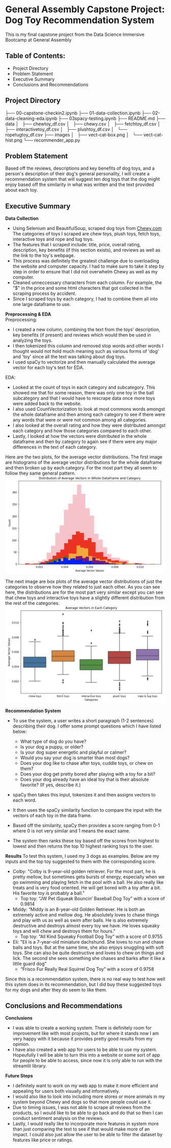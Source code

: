 # General Assembly Capstone Project: Dog Toy Recommendation System
This is my final capstone project from the Data Science Immersive Bootcamp at General Assembly

## Table of Contents:
- Project Directory 
- Problem Statement
- Executive Summary 
- Conclusions and Recommendations

## Project Directory 
├── 00-capstone-checkin2.ipynb
├── 01-data-collection.ipynb
├── 02-data-cleaning-eda.ipynb
├── 03spacy-testing.ipynb
├── README.md
├── data
│   ├── chewtoy_df.csv
│   ├── chewy.csv
│   ├── fetchtoy_df.csv
│   ├── interactivetoy_df.csv
│   ├── plushtoy_df.csv
│   └── ropetugtoy_df.csv
├── images
│   ├── vect-cat-box.png
│   └── vect-cat-hist.png
└── recommender_app.py

## Problem Statement  
Based off the reviews, descriptions and key benefits of dog toys, and a person's description of their dog's general personality, I will create a recommendation system that will suggest ten dog toys that the dog might enjoy based off the similarity in what was written and the text provided about each toy. 

## Executive Summary    
**Data Collection** 
 - Using Selenium and BeautifulSoup, scraped dog toys from [Chewy.com](https://www.chewy.com) The categories of toys I scraped are chew toys, plush toys, fetch toys, interactive toys and rope and tug toys. 
 - The features that I scraped include: title, price, overall rating, description, key benefits (if this section exists), and reviews as well as the link to the toy's webpage. 
 - This process was definitely the greatest challenge due to overloading the website and computer capacity. I had to make sure to take it step by step in order to ensure that I did not overwhelm Chewy as well as my computer. 
 - Cleaned unneccessary characters from each column. For example, the "\$" in the price and some html characters that got collected in the scraping process by accident. 
 - Since I scraped toys by each category, I had to combine them all into one large dataframe to use. 

**Preprocessing & EDA**  
Preprocessing:
 - I created a new column, combining the text from the toys' description, key benefits (if present) and reviews which would then be used in analyzing the toys. 
 - I then tokenized this column and removed stop words and other words I thought would not hold much meaning such as various forms of 'dog' and 'toy' since all the text was talking about dog toys. 
 - I used spaCy to vectorize and then manually calculated the average vector for each toy's text for EDA. 

EDA: 
 - Looked at the count of toys in each category and subcategory. This showed me that for some reason, there was only one toy in the ball subcategory and that I would have to rescrape data once more toys were added back to the website. 
 - I also used CountVectorization to look at most commons words amongst the whole dataframe and then among each category to see if there were any words that were or were not common among all categories. 
 - I also looked at the overall rating and how they were distributed amongst each category and how those categories compared to each other. 
 - Lastly, I looked at how the vectors were distributed in the whole dataframe and then by category to again see if there were any major differences in the text of each category. 
 
 Here are the two plots, for the average vector distributions. The first image are histograms of the average vector distributions for the whole dataframe and then broken up by each category. For the most part they all seem to follow they same general pattern.      
![Average Vector Distribution of Whole Dataframe and Categories](./images/vect-cat-hist.png)   

The next image are box plots of the average vector distributions of just the categories to observe how they related to just each other. As you can see here, the distributions are for the most part very similar except you can see that chew toys and interactive toys have a slightly different distribution from the rest of the categories.     
![Average Vector Distrubtion Boxplots of Each Category](./images/vect-cat-box.png)


**Recommendation System** 
 - To use the system, a user writes a short paragraph (1-2 sentences) describing their dog. I offer some prompt questions which I have listed below:
     - What type of dog do you have?
     - Is your dog a puppy, or older?
     - Is your dog super energetic and playful or calmer?
     - Would you say your dog is smarter than most dogs?
     - Does your dog like to chase after toys, cuddle toys, or chew on them?
     - Does your dog get pretty bored after playing with a toy for a bit?
     - Does your dog already have an ideal toy that is their absolute favorite? (If yes, describe it.)

- spaCy then takes this input, tokenizes it and then assigns vectors to each word. 
- It then uses the spaCy similarity function to compare the input with the vectors of each toy in the data frame. 
- Based off the similarity, spaCy then provides a score ranging from 0-1 where 0 is not very similar and 1 means the exact same. 
- The system then ranks these toy based off the scores from highest to lowest and then returns the top 10 highest ranking toys to the user. 

**Results**
To test this system, I used my 3 dogs as examples. Below are my inputs and the top toy suggested to them with the corresponding score.
- Colby: "Colby is 9-year-old golden retriever. For the most part, he is pretty mellow, but sometimes gets bursts of energy, especially when we go swimming and playing fetch in the pool with a ball. He also really like treats and is very food oriented. He will get bored with a toy after a bit. His favorite toy is probably a ball."
    - Top toy: “JW Pet iSqueak Bouncin’ Baseball Dog Toy” with a score of 0.9814
- Middy: “Middy is an 8-year-old Golden Retriever. He is both an extremely active and mellow dog. He absolutely loves to chase things and play with us as well as swim after balls. He is also extremely destructive and destroys almost every toy we have. He loves squeaky toys and will chew and destroys them for hours.”
    - Top toy: “All Kind Squeaky Football Dog Toy” with a score of 0.9755
- Eli: "Eli is a 7-year-old miniature dachshund. She loves to run and chase balls and toys. But at the same time, she also enjoys snuggling with soft toys. She can also be quite destructive and loves to chew on things and lick. The second she sees something she chases and barks after it like a little guard dog"
    - “Frisco Fur Really Real Squirrel Dog Toy” with a score of 0.9758 
    
Since this is a recommendation system, there is no real way to test how well this sytem does in its recommendation, but I did buy these suggested toys for my dogs and after they do seem to like them.

## Conclusions and Recommendations
**Conclusions**
- I was able to create a working system. There is definitely room for improvement like with most projects, but for where it stands now I am very happy with it because it provides pretty good results from my opinion. 
- I have also created a web app for users to be able to use my system. Hopeufully I will be able to turn this into a website or some sort of app for people to be able to access, since now it is only able to run with the streamlit library. 
  
**Future Steps** 
- I definitely want to work on my web app to make it more efficient and appealing for users both visually and informatively. 
- I would also like to look into including more stores or more animals in my system beyond Chewy and dogs so that more people could use it. 
- Due to timing issues, I was not able to scrape all reviews from the products, so I would like to be able to go back and do that so then I can conduct sentiment analysis on the reviews.
- Lastly, I would really like to incorporate more features in system more than just comparing the text to see if that would make more of an impact. I could also just allow the user to be able to filter the dataset by features like price or ratings. 


